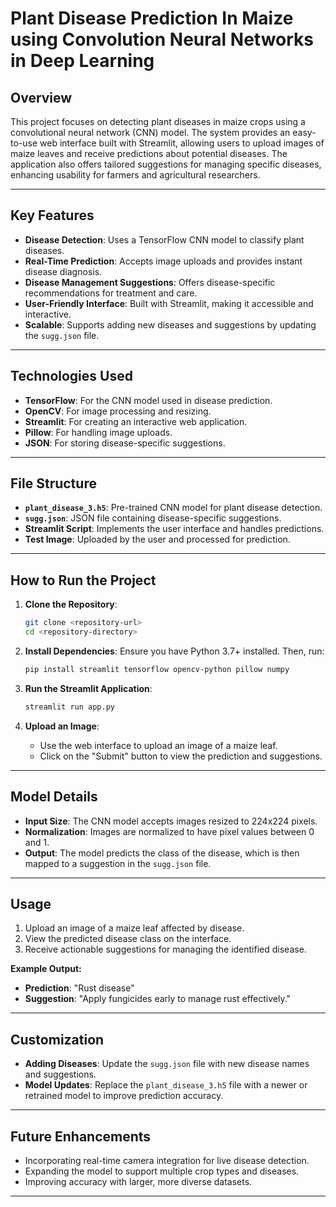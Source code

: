 
# **Plant Disease Prediction In Maize using Convolution Neural Networks in Deep Learning**

## **Overview**
This project focuses on detecting plant diseases in maize crops using a convolutional neural network (CNN) model. The system provides an easy-to-use web interface built with Streamlit, allowing users to upload images of maize leaves and receive predictions about potential diseases. The application also offers tailored suggestions for managing specific diseases, enhancing usability for farmers and agricultural researchers.

---

## **Key Features**
- **Disease Detection**: Uses a TensorFlow CNN model to classify plant diseases.
- **Real-Time Prediction**: Accepts image uploads and provides instant disease diagnosis.
- **Disease Management Suggestions**: Offers disease-specific recommendations for treatment and care.
- **User-Friendly Interface**: Built with Streamlit, making it accessible and interactive.
- **Scalable**: Supports adding new diseases and suggestions by updating the `sugg.json` file.

---

## **Technologies Used**
- **TensorFlow**: For the CNN model used in disease prediction.
- **OpenCV**: For image processing and resizing.
- **Streamlit**: For creating an interactive web application.
- **Pillow**: For handling image uploads.
- **JSON**: For storing disease-specific suggestions.

---

## **File Structure**
- **`plant_disease_3.h5`**: Pre-trained CNN model for plant disease detection.
- **`sugg.json`**: JSON file containing disease-specific suggestions.
- **Streamlit Script**: Implements the user interface and handles predictions.
- **Test Image**: Uploaded by the user and processed for prediction.

---

## **How to Run the Project**
1. **Clone the Repository**:
   ```bash
   git clone <repository-url>
   cd <repository-directory>
   ```

2. **Install Dependencies**:
   Ensure you have Python 3.7+ installed. Then, run:
   ```bash
   pip install streamlit tensorflow opencv-python pillow numpy
   ```

3. **Run the Streamlit Application**:
   ```bash
   streamlit run app.py
   ```

4. **Upload an Image**:
   - Use the web interface to upload an image of a maize leaf.
   - Click on the "Submit" button to view the prediction and suggestions.

---

## **Model Details**
- **Input Size**: The CNN model accepts images resized to 224x224 pixels.
- **Normalization**: Images are normalized to have pixel values between 0 and 1.
- **Output**: The model predicts the class of the disease, which is then mapped to a suggestion in the `sugg.json` file.

---

## **Usage**
1. Upload an image of a maize leaf affected by disease.
2. View the predicted disease class on the interface.
3. Receive actionable suggestions for managing the identified disease.

**Example Output:**
- **Prediction**: "Rust disease"
- **Suggestion**: "Apply fungicides early to manage rust effectively."

---

## **Customization**
- **Adding Diseases**: Update the `sugg.json` file with new disease names and suggestions.
- **Model Updates**: Replace the `plant_disease_3.h5` file with a newer or retrained model to improve prediction accuracy.
---

## **Future Enhancements**
- Incorporating real-time camera integration for live disease detection.
- Expanding the model to support multiple crop types and diseases.
- Improving accuracy with larger, more diverse datasets.

---
